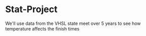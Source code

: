 # Stat-Project
 
We'll use data from the VHSL state meet over 5 years to see how temperature affects the finish times